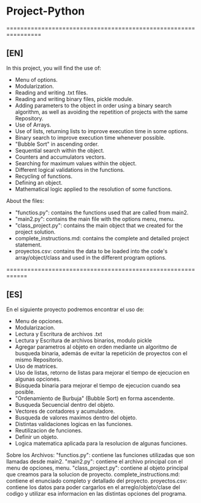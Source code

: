 # Project-Python
================================================================
## [EN]
In this project, you will find the use of:

* Menu of options.
* Modularization.
* Reading and writing .txt files.
* Reading and writing binary files, pickle module.
* Adding parameters to the object in order using a binary search algorithm, as well as avoiding the repetition of projects with the same Repository.
* Use of Arrays.
* Use of lists, returning lists to improve execution time in some options.
* Binary search to improve execution time whenever possible.
* "Bubble Sort" in ascending order.
* Sequential search within the object.
* Counters and accumulators vectors.
* Searching for maximum values within the object.
* Different logical validations in the functions.
* Recycling of functions.
* Defining an object.
* Mathematical logic applied to the resolution of some functions.

About the files:
* "functios.py": contains the functions used that are called from main2.
* "main2.py": contains the main file with the options menu, menu.
* "class_project.py": contains the main object that we created for the project solution.
* complete_instructions.md: contains the complete and detailed project statement.
* proyectos.csv: contains the data to be loaded into the code's array/object/class and used in the different program options.

============================================================
## [ES]
En el siguiente proyecto podremos encontrar el uso de:

* Menu de opciones.
* Modularizacion.
* Lectura y Escritura de archivos .txt
* Lectura y Escritura de archivos binarios, modulo pickle
* Agregar parametros al objeto en orden mediante un algoritmo de busqueda binaria, además de evitar la repetición de proyectos con el mismo Repositorio.
* Uso de matrices.
* Uso de listas, retorno de listas para mejorar el tiempo de ejecucion en algunas opciones.
* Búsqueda binaria para mejorar el tiempo de ejecucion cuando sea posible.
* "Ordenamiento de Burbuja" (Bubble Sort) en forma ascendente.
* Busqueda Secuencial dentro del objeto.
* Vectores de contadores y acumuladore.
* Busqueda de valores maximos dentro del objeto.
* Distintas validaciones logicas en las funciones.
* Reutilizacion de funciones.
* Definir un objeto.
* Logica matematica aplicada para la resolucion de algunas funciones.

Sobre los Archivos:
"functios.py": contiene las funciones utilizadas que son llamadas desde main2.
"main2.py": contiene el archivo principal con el menu de opciones, menu.
"class_project.py": contiene al objeto principal que creamos para la solucion de proyecto.
complete_instructions.md: contiene el enunciado completo y detallado del proyecto.
proyectos.csv: contiene los datos para poder cargarlos en el arreglo/objeto/clase del codigo 
y utilizar esa informacion en las distintas opciones del programa.
